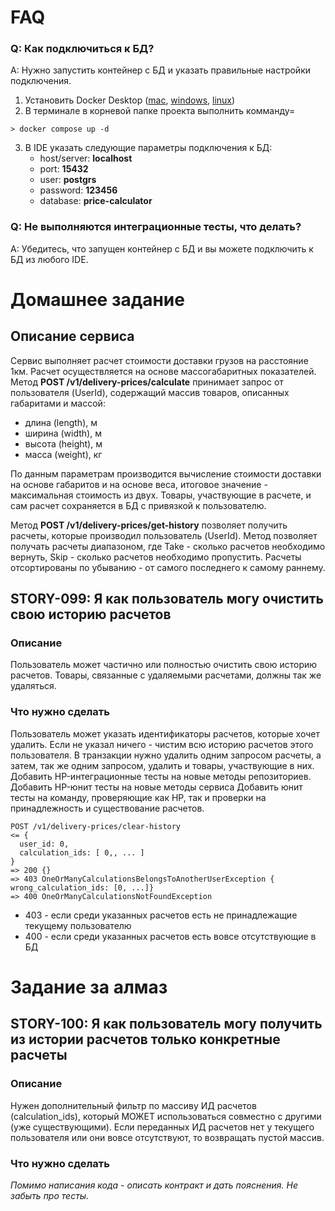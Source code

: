 # FAQ
### Q: Как подключиться к БД?
A: Нужно запустить контейнер с БД и указать правильные настройки подключения.
1. Установить Docker Desktop ([mac](https://docs.docker.com/desktop/install/mac-install/), [windows](https://docs.docker.com/desktop/install/windows-install/), [linux](https://docs.docker.com/desktop/install/linux-install/))
2. В терминале в корневой папке проекта выполнить комманду=
```
> docker compose up -d
```
3. В IDE указать следующие параметры подключения к БД:
   - host/server: **localhost**
   - port: **15432**
   - user: **postgrs**
   - password: **123456**
   - database: **price-calculator**

### Q: Не выполняются интеграционные тесты, что делать?
A: Убедитесь, что запущен контейнер с БД и вы можете подключить к БД из любого IDE.

# Домашнее задание

## Описание сервиса
Сервис выполняет расчет стоимости доставки грузов на расстояние 1км. Расчет осуществляется на основе массогабаритных показателей.
Метод **POST /v1/delivery-prices/calculate** принимает запрос от пользователя (UserId), содержащий массив товаров, описанных габаритами и массой:
- длина (length), м
- ширина (width), м
- высота (height), м
- масса (weight), кг

По данным параметрам производится вычисление стоимости доставки на основе габаритов и на основе веса, итоговое значение - максимальная стоимость из двух.
Товары, участвующие в расчете, и сам расчет сохраняется в БД с привязкой к пользователю.

Метод **POST /v1/delivery-prices/get-history** позволяет получить расчеты, которые производил пользователь (UserId). Метод позволяет получать расчеты диапазоном, где Take - сколько расчетов необходимо вернуть, Skip - сколько расчетов необходимо пропустить. Расчеты отсортированы по убыванию - от самого последнего к самому раннему.

## STORY-099: Я как пользователь могу очистить свою историю расчетов
### Описание
Пользователь может частично или полностью очистить свою историю расчетов. Товары, связанные с удаляемыми расчетами, должны так же удаляться.

### Что нужно сделать
Пользователь может указать идентификаторы расчетов, которые хочет удалить. Если не указал ничего - чистим всю историю расчетов этого пользователя.
В транзакции нужно удалить одним запросом расчеты, а затем, так же одним запросом, удалить и товары, участвующие в них.
Добавить HP-интеграционные тесты на новые методы репозиториев.
Добавить HP-юнит тесты на новые методы сервиса
Добавить юнит тесты на команду, проверяющие как HP, так и проверки на принадлежность и существование расчетов.
```
POST /v1/delivery-prices/clear-history
<= { 
  user_id: 0, 
  calculation_ids: [ 0,, ... ] 
}
=> 200 {}
=> 403 OneOrManyCalculationsBelongsToAnotherUserException { wrong_calculation_ids: [0, ...]}
=> 400 OneOrManyCalculationsNotFoundException
```
- 403 - если среди указанных расчетов есть не принадлежащие текущему пользователю
- 400 - если среди указанных расчетов есть вовсе отсутствующие в БД

# Задание за алмаз
## STORY-100: Я как пользователь могу получить из истории расчетов только конкретные расчеты
### Описание
Нужен дополнительный фильтр по массиву ИД расчетов (calculation_ids), который МОЖЕТ использоваться совместно с другими (уже существующими). Если переданных ИД расчетов нет у текущего пользователя или они вовсе отсутствуют, то возвращать пустой массив.

### Что нужно сделать
_Помимо написания кода - описать контракт и дать пояснения. Не забыть про тесты._